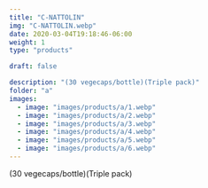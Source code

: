 ```yaml
---
title: "C-NATTOLIN"
img: "C-NATTOLIN.webp"
date: 2020-03-04T19:18:46-06:00
weight: 1
type: "products"

draft: false

description: "(30 vegecaps/bottle)(Triple pack)"
folder: "a"
images:
  - image: "images/products/a/1.webp"
  - image: "images/products/a/2.webp"
  - image: "images/products/a/3.webp"
  - image: "images/products/a/4.webp"
  - image: "images/products/a/5.webp"
  - image: "images/products/a/6.webp"
---
```


(30 vegecaps/bottle)(Triple pack)
